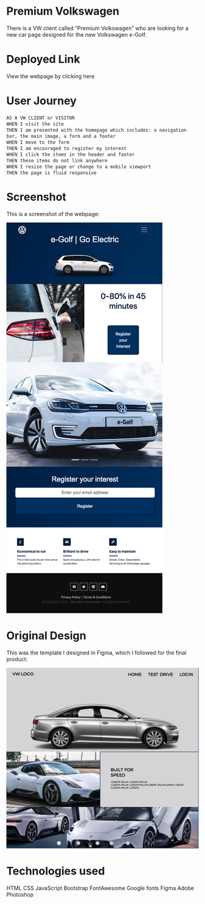 # Premium Volkswagen

There is a VW client called “Premium Volkswagen” who are looking for a new car page designed for the new Volkswagen e-Golf.

# Deployed Link

View the webpage by clicking here

# User Journey

```
AS A VW CLIENT or VISITOR
WHEN I visit the site
THEN I am presented with the homepage which includes: a navigation bar, the main image, a form and a footer
WHEN I move to the form
THEN I am encouraged to register my interest
WHEN I click the items in the header and footer
THEN these items do not link anywhere
WHEN I resize the page or change to a mobile viewport
THEN the page is fluid responsive
```

# Screenshot

This is a screenshot of the webpage:

![](./assets//images/readme/bs-final.png)

# Original Design

This was the template I designed in Figma, which I followed for the final product:

![](./assets//images/readme/bs-design.png)

# Technologies used

HTML
CSS
JavaScript
Bootstrap
FontAwesome
Google fonts
Figma
Adobe Photoshop

